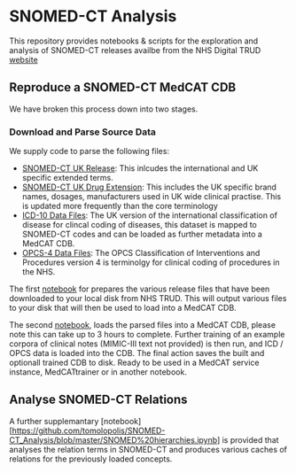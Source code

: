 # SNOMED-CT Analysis
This repository provides notebooks & scripts for the exploration and analysis of SNOMED-CT releases availbe from the NHS Digital TRUD [website](https://isd.digital.nhs.uk/)

## Reproduce a SNOMED-CT MedCAT CDB
We have broken this process down into two stages.

### Download and Parse Source Data
We supply code to parse the following files:
- [SNOMED-CT UK Release](https://isd.digital.nhs.uk/trud3/user/authenticated/group/0/pack/26): This inlcudes the international and UK specific extended terms.
- [SNOMED-CT UK Drug Extension](https://isd.digital.nhs.uk/trud3/user/authenticated/group/0/pack/26): This includes the UK specific brand names, dosages, manufacturers used in UK wide clinical practise. This is updated more frequently than the core terminology
- [ICD-10 Data Files](https://isd.digital.nhs.uk/trud3/user/authenticated/group/0/pack/28): The UK version of the international classification of disease for clincal coding of diseases, this dataset is mapped to SNOMED-CT codes and can be loaded as further metadata into a MedCAT CDB.
- [OPCS-4 Data Files](https://isd.digital.nhs.uk/trud3/user/authenticated/group/0/pack/10): The OPCS Classification of Interventions and Procedures version 4 is terminolgy for clinical coding of procedures in the NHS. 

The first [notebook](https://github.com/tomolopolis/SNOMED-CT_Analysis/blob/master/Exploring%20a%20SNOMED-CT%20Release.ipynb) for prepares the various release files that have been downloaded to your local disk from NHS TRUD. This will output various files to your disk that will then be used to load into a MedCAT CDB.

The second [notebook](https://github.com/tomolopolis/SNOMED-CT_Analysis/blob/master/Build_SNOMED-CT_CDB.ipynb), loads the parsed files into a MedCAT CDB, please note this can take up to 3 hours to complete. Further training of an example corpora of clinical notes (MIMIC-III text not provided) is then run, and ICD / OPCS data is loaded into the CDB. The final action saves the built and optionall trained CDB to disk. Ready to be used in a MedCAT service instance, MedCATtrainer or in another notebook. 

## Analyse SNOMED-CT Relations

A further supplemantary [notebook][https://github.com/tomolopolis/SNOMED-CT_Analysis/blob/master/SNOMED%20hierarchies.ipynb] is provided that analyses the relation terms in SNOMED-CT and produces various caches of relations for the previously loaded concepts.
